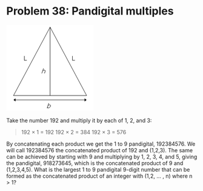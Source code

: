 # Problem 38: Pandigital multiples

![graphic](img038.gif)

Take the number 192 and multiply it by each of 1, 2, and 3: 

>   192 × 1 = 192
>   192 × 2 = 384
>   192 × 3 = 576

By concatenating each product we get the 1 to 9 pandigital, 192384576. We will
call 192384576 the concatenated product of 192 and (1,2,3). The same can be
achieved by starting with 9 and multiplying by 1, 2, 3, 4, and 5, giving the
pandigital, 918273645, which is the concatenated product of 9 and (1,2,3,4,5).
What is the largest 1 to 9 pandigital 9-digit number that can be formed as the
concatenated product of an integer with (1,2, ... , n) where n > 1?
